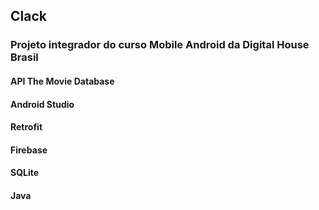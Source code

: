 ## Clack

### Projeto integrador do curso Mobile Android da Digital House Brasil

#### API The Movie Database
#### Android Studio
#### Retrofit
#### Firebase
#### SQLite
#### Java
